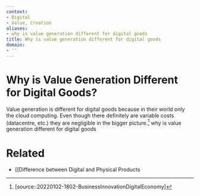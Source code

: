 ```yaml
---
context:
- Digital
- Value, Creation
aliases:
- why is value generation different for digital goods
title: Why is value generation different for digital goods
domain:
- ''
---
```


# Why is Value Generation Different for Digital Goods?

Value generation is different for digital goods because in their world only the cloud computing. Even though there definitely are variable costs (datacentre, etc.) they are negligible in the bigger picture.[^1]
why is value generation different for digital goods
# Related

- [[Difference between Digital and Physical Products

[^1]: [source::20220102-1802-BusinessInnovationDigitalEconomy]
